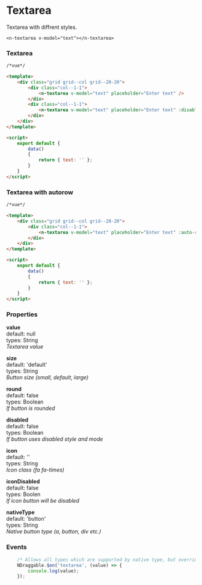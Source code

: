 # Textarea
Textarea with diffrent styles.

```vue
<n-textarea v-model="text"></n-textarea>
```

### Textarea

```html
/*vue*/

<template>
    <div class="grid grid--col grid--20-20">
        <div class="col--1-1">
            <n-textarea v-model="text" placeholder="Enter text" />
        </div>
        <div class="col--1-1">
            <n-textarea v-model="text" placeholder="Enter text" :disabled="true" />
        </div>
    </div>
</template>

<script>
    export default {
        data()
        {
            return { text: '' };
        }
    } 
</script>

```

### Textarea with autorow

```html
/*vue*/

<template>
    <div class="grid grid--col grid--20-20">
        <div class="col--1-1">
            <n-textarea v-model="text" placeholder="Enter text" :auto-rows="true" :min-rows="2" />
        </div>
    </div>
</template>

<script>
    export default {
        data()
        {
            return { text: '' };
        }
    } 
</script>

```


### Properties
**value**  
default: null  
types: String  
_Textarea value_

**size**  
default: 'default'  
types: String  
_Button size (small, default, large)_

**round**  
default: false  
types: Boolean  
_If button is rounded_

**disabled**  
default: false  
types: Boolean  
_If button uses disabled style and mode_

**icon**  
default: ''  
types: String  
_Icon class (fa fa-times)_

**iconDisabled**  
default: false  
types: Boolen  
_If icon button will be disabled_

**nativeType**  
default: 'button'  
types: String  
_Native button type (a, button, div etc.)_

### Events
```javascript
    /* Allows all types which are supported by native type, but overrides default textarea event */
    NDraggable.$on('textarea', (value) => {
        console.log(value);
    });
```